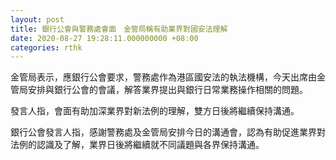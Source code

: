 ```yaml
---
layout: post
title: 銀行公會與警務處會面　金管局稱有助業界對國安法理解
date: 2020-08-27 19:28:11.000000000 +08:00
categories: rthk
---
```


金管局表示，應銀行公會要求，警務處作為港區國安法的執法機構，今天出席由金管局安排與銀行公會的會議，解答業界提出與銀行日常業務操作相關的問題。

發言人指，會面有助加深業界對新法例的理解，雙方日後將繼續保持溝通。

銀行公會發言人指，感謝警務處及金管局安排今日的溝通會，認為有助促進業界對法例的認識及了解，業界日後將繼續就不同議題與各界保持溝通。
